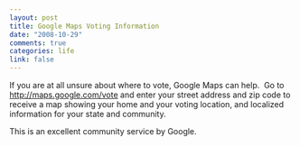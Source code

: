 ```yaml
--- 
layout: post
title: Google Maps Voting Information
date: "2008-10-29"
comments: true
categories: life
link: false
---
```

If you are at all unsure about where to vote, Google Maps can help.  Go to <a title="http://maps.google.com/vote " href="http://maps.google.com/vote ">http://maps.google.com/vote</a> and enter your street address and zip code to receive a map showing your home and your voting location, and localized information for your state and community.

This is an excellent community service by Google.
